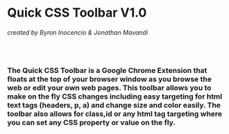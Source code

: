 <h1> Quick CSS Toolbar V1.0</h1>
<h6> created by Byron Inocencio & Jonathan Mavandi </h6>

<h3 Description </h3><br>
<p>The Quick CSS Toolbar is a Google Chrome Extension that floats at the top of your browser window as you browse the web or edit your own web pages. This toolbar allows you to make on the fly CSS changes including easy targeting for html text tags (headers, p, a) and change size and color easily. The toolbar also allows for class,id or any html tag targeting where you can set any CSS property or value on the fly. </p>

<h3 Usage </h3>
